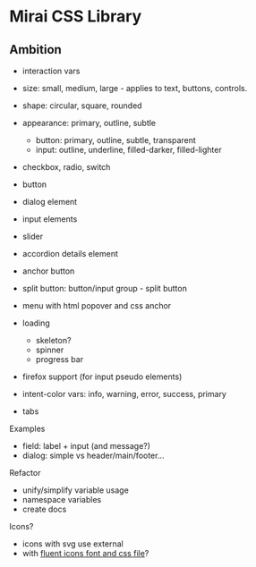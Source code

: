 # Mirai CSS Library

## Ambition
- interaction vars
- size: small, medium, large - applies to text, buttons, controls. 
- shape: circular, square, rounded
- appearance: primary, outline, subtle
  - button: primary, outline, subtle, transparent
  - input: outline, underline, filled-darker, filled-lighter
- checkbox, radio, switch
- button 
- dialog element
- input elements
- slider

- accordion details element
- anchor button
- split button: button/input group - split button
- menu with html popover and css anchor
- loading
  - skeleton?
  - spinner
  - progress bar
- firefox support (for input pseudo elements)

- intent-color vars: info, warning, error, success, primary

- tabs

Examples
- field: label + input (and message?)
- dialog: simple vs header/main/footer...

Refactor
- unify/simplify variable usage
- namespace variables
- create docs

Icons?
- icons with svg use external
- with [fluent icons font and css file](https://github.com/microsoft/fluentui-system-icons/blob/cd860cfdb9c60f6b731f6164b21e04909b23178e/fonts/FluentSystemIcons-Resizable.css)?


